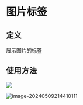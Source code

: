 # 图片标签

## 定义

展示图片的标签

## 使用方法

![](../TyporaImage/image-20240509214449402.png)

![image-20240509214410111](../TyporaImage/image-20240509214410111.png)